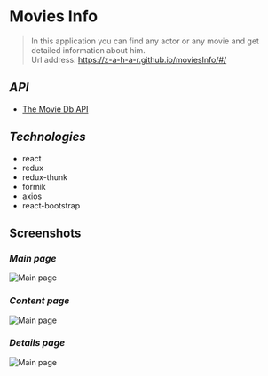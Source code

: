 # Movies Info

> In this application you can find any actor or any movie and get detailed information about him.    
> Url address: https://z-a-h-a-r.github.io/moviesInfo/#/

## *API*
* <a href="https://www.themoviedb.org/settings/api" target="_blank">The Movie Db API</a>

## *Technologies*
* react
* redux
* redux-thunk
* formik
* axios
* react-bootstrap

## Screenshots

### *Main page*
![Main page](https://i.ibb.co/PYgrNvy/1.png)

### *Content page*
![Main page](https://i.ibb.co/s95KnTg/2.png)

### *Details page*
![Main page](https://i.ibb.co/x1d3882/3.png)
